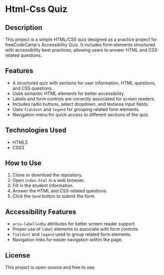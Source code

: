 # Html-Css Quiz

## Description
This project is a simple HTML/CSS quiz designed as a practice project for freeCodeCamp's Accessibility Quiz. It includes form elements structured with accessibility best practices, allowing users to answer HTML and CSS-related questions.

## Features
- A structured quiz with sections for user information, HTML questions, and CSS questions.
- Uses semantic HTML elements for better accessibility.
- Labels and form controls are correctly associated for screen readers.
- Includes radio buttons, select dropdown, and textarea input fields.
- Uses `fieldset` and `legend` for grouping related form elements.
- Navigation menu for quick access to different sections of the quiz.

## Technologies Used
- HTML5
- CSS3

## How to Use
1. Clone or download the repository.
2. Open `index.html` in a web browser.
3. Fill in the student information.
4. Answer the HTML and CSS-related questions.
5. Click the `Send` button to submit the form.

## Accessibility Features
- `aria-labelledby` attributes for better screen reader support.
- Proper use of `label` elements to associate with form controls.
- `fieldset` and `legend` used to group related form elements.
- Navigation links for easier navigation within the page.


## License
This project is open-source and free to use.

